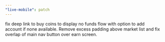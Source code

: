 ```yaml
---
"live-mobile": patch
---
```


fix deep link to buy coins to display no funds flow with option to add account if none available. Remove excess padding above market list and fix overlap of main nav button over earn screen.
